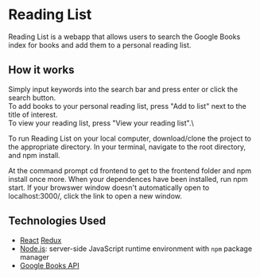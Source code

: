 Reading List
======
Reading List is a webapp that allows users to search the Google Books index for books and add them to a personal reading list. 

How it works 
------
Simply input keywords into the search bar and press enter or click the search button.\
To add books to your personal reading list, press "Add to list" next to the title of interest.\
To view your reading list, press "View your reading list".\


To run Reading List on your local computer, download/clone the project to the appropriate directory. In your terminal, navigate to the root directory, and npm install.

At the command prompt cd frontend to get to the frontend folder and npm install once more. When your dependences have been installed, run npm start. If your browswer window doesn't automatically open to localhost:3000/, click the link to open a new window.

Technologies Used
------
  * <a href="https://reactjs.org/">React</a> <a href="https://react-redux.js.org/">Redux</a>
  * <a href="https://nodejs.org/en/">Node.js</a>: server-side JavaScript runtime environment with `npm` 
  package manager
  * <a href="https://developers.google.com/books">Google Books API</a>

